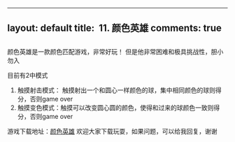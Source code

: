 
---
layout: default
title:  11. 颜色英雄
comments: true
---

##
颜色英雄是一款颜色匹配游戏，非常好玩！ 但是他非常困难和极具挑战性，胆小勿入

目前有2中模式
1. 触摸射击模式： 触摸射出一个和圆心一样颜色的球，集中相同颜色的球则得分，否则game over
2. 触摸变色模式：触摸可以改变圆心圆的颜色，使得和过来的球颜色一致则得分，否则game over

游戏下载地址：[颜色英雄](https://itunes.apple.com/app/id1173743482) 欢迎大家下载玩耍，如果问题，可以给我回复，谢谢
